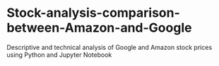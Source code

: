 # Stock-analysis-comparison-between-Amazon-and-Google
Descriptive and technical analysis of Google and Amazon stock prices using Python and Jupyter Notebook
